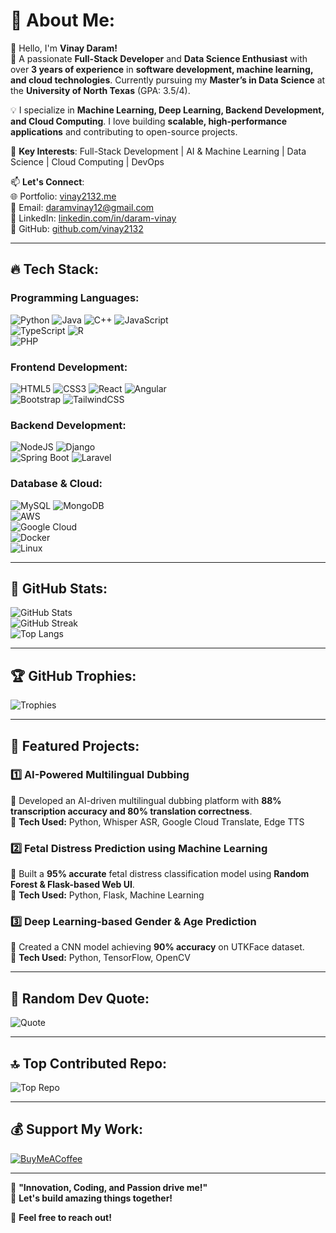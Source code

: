 # 💫 About Me:
👋 Hello, I'm **Vinay Daram!**  
🚀 A passionate **Full-Stack Developer** and **Data Science Enthusiast** with over **3 years of experience** in **software development, machine learning, and cloud technologies**. Currently pursuing my **Master’s in Data Science** at the **University of North Texas** (GPA: 3.5/4).  

💡 I specialize in **Machine Learning, Deep Learning, Backend Development, and Cloud Computing**. I love building **scalable, high-performance applications** and contributing to open-source projects.  

🎯 **Key Interests**: Full-Stack Development | AI & Machine Learning | Data Science | Cloud Computing | DevOps  

📫 **Let's Connect**:  
🌐 Portfolio: [vinay2132.me](https://vinay2132.me)  
📧 Email: daramvinay12@gmail.com  
💼 LinkedIn: [linkedin.com/in/daram-vinay](https://linkedin.com/in/daram-vinay)  
🐙 GitHub: [github.com/vinay2132](https://github.com/vinay2132)  

---

## 🔥 Tech Stack:

### Programming Languages:
![Python](https://img.shields.io/badge/Python-%233367A0.svg?style=for-the-badge&logo=python&logoColor=ffdd54) 
![Java](https://img.shields.io/badge/Java-%23ED8B00.svg?style=for-the-badge&logo=openjdk&logoColor=white) 
![C++](https://img.shields.io/badge/C%2B%2B-%2300599C.svg?style=for-the-badge&logo=c%2B%2B&logoColor=white) 
![JavaScript](https://img.shields.io/badge/javascript-%23323330.svg?style=for-the-badge&logo=javascript&logoColor=%23F7DF1E)  
![TypeScript](https://img.shields.io/badge/typescript-%23007ACC.svg?style=for-the-badge&logo=typescript&logoColor=white) 
![R](https://img.shields.io/badge/R-%23276DC3.svg?style=for-the-badge&logo=r&logoColor=white)  
![PHP](https://img.shields.io/badge/php-%23777BB4.svg?style=for-the-badge&logo=php&logoColor=white) 

### Frontend Development:
![HTML5](https://img.shields.io/badge/html5-%23E34F26.svg?style=for-the-badge&logo=html5&logoColor=white) 
![CSS3](https://img.shields.io/badge/css3-%231572B6.svg?style=for-the-badge&logo=css3&logoColor=white) 
![React](https://img.shields.io/badge/react-%2320232a.svg?style=for-the-badge&logo=react&logoColor=%2361DAFB) 
![Angular](https://img.shields.io/badge/angular-%23DD0031.svg?style=for-the-badge&logo=angular&logoColor=white)  
![Bootstrap](https://img.shields.io/badge/bootstrap-%238511FA.svg?style=for-the-badge&logo=bootstrap&logoColor=white) 
![TailwindCSS](https://img.shields.io/badge/tailwindcss-%2338B2AC.svg?style=for-the-badge&logo=tailwind-css&logoColor=white) 

### Backend Development:
![NodeJS](https://img.shields.io/badge/node.js-6DA55F?style=for-the-badge&logo=node.js&logoColor=white) 
![Django](https://img.shields.io/badge/Django-%23092E20.svg?style=for-the-badge&logo=django&logoColor=white)  
![Spring Boot](https://img.shields.io/badge/springboot-%236DB33F.svg?style=for-the-badge&logo=springboot&logoColor=white) 
![Laravel](https://img.shields.io/badge/laravel-%23FF2D20.svg?style=for-the-badge&logo=laravel&logoColor=white)  

### Database & Cloud:
![MySQL](https://img.shields.io/badge/mysql-%2300000f.svg?style=for-the-badge&logo=mysql&logoColor=white) 
![MongoDB](https://img.shields.io/badge/MongoDB-%234ea94b.svg?style=for-the-badge&logo=mongodb&logoColor=white)  
![AWS](https://img.shields.io/badge/AWS-%23FF9900.svg?style=for-the-badge&logo=amazon-aws&logoColor=white)  
![Google Cloud](https://img.shields.io/badge/GCP-%234285F4.svg?style=for-the-badge&logo=google-cloud&logoColor=white)  
![Docker](https://img.shields.io/badge/docker-%230db7ed.svg?style=for-the-badge&logo=docker&logoColor=white)  
![Linux](https://img.shields.io/badge/Linux-FCC624?style=for-the-badge&logo=linux&logoColor=black)  

---

## 🚀 GitHub Stats:
![GitHub Stats](https://github-readme-stats.vercel.app/api?username=vinay2132&theme=react&hide_border=false&include_all_commits=true&count_private=true)  
![GitHub Streak](https://github-readme-streak-stats.herokuapp.com/?user=vinay2132&theme=react&hide_border=false)  
![Top Langs](https://github-readme-stats.vercel.app/api/top-langs/?username=vinay2132&theme=react&hide_border=false&include_all_commits=true&count_private=true&layout=compact)  

---

## 🏆 GitHub Trophies:
![Trophies](https://github-profile-trophy.vercel.app/?username=vinay2132&theme=dark_dimmed&no-frame=false&no-bg=true&margin-w=4)  

---

## 🎯 Featured Projects:
### 1️⃣ **AI-Powered Multilingual Dubbing**  
🔹 Developed an AI-driven multilingual dubbing platform with **88% transcription accuracy and 80% translation correctness**.  
🔹 **Tech Used:** Python, Whisper ASR, Google Cloud Translate, Edge TTS  

### 2️⃣ **Fetal Distress Prediction using Machine Learning**  
🔹 Built a **95% accurate** fetal distress classification model using **Random Forest & Flask-based Web UI**.  
🔹 **Tech Used:** Python, Flask, Machine Learning  

### 3️⃣ **Deep Learning-based Gender & Age Prediction**  
🔹 Created a CNN model achieving **90% accuracy** on UTKFace dataset.  
🔹 **Tech Used:** Python, TensorFlow, OpenCV  

---

## 📝 Random Dev Quote:
![Quote](https://quotes-github-readme.vercel.app/api?type=horizontal&theme=radical)  

---

## 🔝 Top Contributed Repo:
![Top Repo](https://github-contributor-stats.vercel.app/api?username=vinay2132&limit=5&theme=dark&combine_all_yearly_contributions=true)  

---

## 💰 Support My Work:
[![BuyMeACoffee](https://img.shields.io/badge/Buy%20Me%20a%20Coffee-ffdd00?style=for-the-badge&logo=buy-me-a-coffee&logoColor=black)](https://www.buymeacoffee.com/vinay2132)  

---

🔹 **"Innovation, Coding, and Passion drive me!"**  
🔹 **Let's build amazing things together!**  

🚀 **Feel free to reach out!**  
